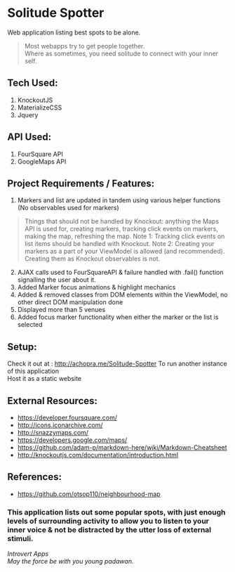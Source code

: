 # Solitude Spotter

Web application listing best spots to be alone.

> Most webapps try to get people together. <br>
> Where as sometimes, you need solitude to connect with your inner self.

## Tech Used:

1.  KnockoutJS
2.  MaterializeCSS
3.  Jquery

## API Used:

1.  FourSquare API
2.  GoogleMaps API

## Project Requirements / Features:

1.  Markers and list are updated in tandem using various helper functions (No observables used for markers)

> Things that should not be handled by Knockout: anything the Maps API is used for, creating markers, tracking click events on markers, making the map, refreshing the map. Note 1: Tracking click events on list items should be handled with Knockout. Note 2: Creating your markers as a part of your ViewModel is allowed (and recommended). Creating them as Knockout observables is not.

2.  AJAX calls used to FourSquareAPI & failure handled with .fail() function signalling the user about it.
3.  Added Marker focus animations & highlight mechanics
4.  Added & removed classes from DOM elements within the ViewModel, no other direct DOM manipulation done
5.  Displayed more than 5 venues
6.  Added focus marker functionality when either the marker or the list is selected

## Setup:

Check it out at : http://achopra.me/Solitude-Spotter
To run another instance of this application <br>
Host it as a static website

## External Resources:

* https://developer.foursquare.com/
* http://icons.iconarchive.com/
* http://snazzymaps.com/
* https://developers.google.com/maps/
* https://github.com/adam-p/markdown-here/wiki/Markdown-Cheatsheet
* http://knockoutjs.com/documentation/introduction.html

## References:

* https://github.com/otsop110/neighbourhood-map

### This application lists out some popular spots, with just enough levels of surrounding activity to allow you to listen to your inner voice & not be distracted by the utter loss of external stimuli.

_Introvert Apps_ <br>
_May the force be with you young padawan._
